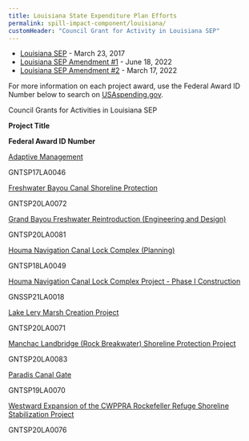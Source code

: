 ```yaml
---
title: Louisiana State Expenditure Plan Efforts
permalink: spill-impact-component/louisiana/
customHeader: "Council Grant for Activity in Louisiana SEP"
---
```


- [Louisiana SEP](/sites/default/files/2025-01/SEP_LA_20170118_0.pdf) - March 23, 2017
- [Louisiana SEP Amendment #1](/sites/default/files/2025-01/Parish%20Matching%20Project%20Selection%20Amendment%20FINAL%20508%20Compliant%20051818_1.pdf) - June 18, 2022
- [Louisiana SEP Amendment #2](/sites/default/files/2025-01/LA%20SEPAmendment2Jan22Final.508_reduced_1.pdf) - March 17, 2022

For more information on each project award, use the Federal Award ID Number below to search on [USAspending.gov](https://www.usaspending.gov/search/?hash=d0cede4de5827d24bbd9d27076bf18f2).

Council Grants for Activities in Louisiana SEP

**Project Title**

**Federal Award ID Number**

[Adaptive Management](/sites/default/files/2025-01/SEP_LA_20170118_0.pdf#page=40)

GNTSP17LA0046

[Freshwater Bayou Canal Shoreline Protection](/sites/default/files/2025-01/Parish%20Matching%20Project%20Selection%20Amendment%20FINAL%20508%20Compliant%20051818_1.pdf#page=19)

GNTSP20LA0072

[Grand Bayou Freshwater Reintroduction (Engineering and Design)](/sites/default/files/2025-01/Parish%20Matching%20Project%20Selection%20Amendment%20FINAL%20508%20Compliant%20051818_1.pdf#page=10)

GNTSP20LA0081

[Houma Navigation Canal Lock Complex (Planning)](/sites/default/files/2025-01/SEP_LA_20170118_0.pdf#page=38)

GNTSP18LA0049

[Houma Navigation Canal Lock Complex Project - Phase I Construction](/sites/default/files/2025-01/SEP_LA_20170118_0.pdf#page=21)

GNSSP21LA0018

[Lake Lery Marsh Creation Project](/sites/default/files/2025-01/Parish%20Matching%20Project%20Selection%20Amendment%20FINAL%20508%20Compliant%20051818_1.pdf#page=12)

GNTSP20LA0071

[Manchac Landbridge (Rock Breakwater) Shoreline Protection Project](/sites/default/files/2025-01/Parish%20Matching%20Project%20Selection%20Amendment%20FINAL%20508%20Compliant%20051818_1.pdf#page=17)

GNTSP20LA0083

[Paradis Canal Gate](/sites/default/files/2025-01/Parish%20Matching%20Project%20Selection%20Amendment%20FINAL%20508%20Compliant%20051818_1.pdf#page=14)

GNTSP19LA0070

[Westward Expansion of the CWPPRA Rockefeller Refuge Shoreline Stabilization Project](/sites/default/files/2025-01/Parish%20Matching%20Project%20Selection%20Amendment%20FINAL%20508%20Compliant%20051818_1.pdf#page=8)

GNTSP20LA0076

